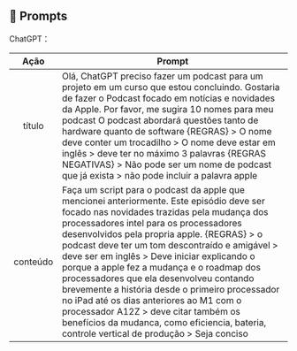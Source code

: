 ## 🧠 Prompts


ChatGPT：

|   Ação   | Prompt                                                                                                                                                                                                                                                                         |
|:-------:|--------------------------------------------------------------------------------------------------------------------------------------------------------------------------------------------------------------------------------------------------------------------------------|
|  título  | Olá, ChatGPT preciso fazer um podcast para um projeto em um curso que estou concluindo. Gostaria de fazer o Podcast focado em notícias e novidades da Apple. Por favor, me sugira 10 nomes para meu podcast O podcast abordará questões tanto de hardware quanto de software {REGRAS} > O nome deve conter um trocadilho > O nome deve estar em inglês > deve ter no máximo 3 palavras {REGRAS NEGATIVAS} > Não pode ser um nome de podcast que já exista > não pode incluir a palavra apple                                                   |
| conteúdo | Faça um script para o podcast da apple que mencionei anteriormente. Este episódio deve ser focado nas novidades trazidas pela mudança dos processadores intel para os processadores desenvolvidos pela propria apple. {REGRAS} > o podcast deve ter um tom descontraído e amigável > deve ser em inglês > Deve iniciar explicando o porque a apple fez a mudança e o roadmap dos processadores que ela desenvolveu contando brevemente a história desde o primeiro processador no iPad até os dias anteriores ao M1 com o processador A12Z > deve citar também os benefícios da mudanca, como eficiencia, bateria, controle vertical de produção > Seja conciso |

